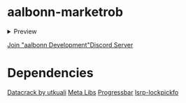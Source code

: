 # aalbonn-marketrob

<details>
<summary>Preview</summary>
   <a href="https://www.youtube.com/watch?v=-53uNdYNbtIE">Preview</a>
</details>

<a href="https://discord.gg/M6Wd6bHhXE">Join "aalbonn Development"Discord Server</a>

# Dependencies
 
 <a href="https://github.com/utkuali/datacrack">Datacrack by utkuali</a>
 <a href="https://github.com/meta-hub/meta_libs">Meta Libs</a>
 <a href="https://github.com/aalbonn/progressbar-for-qbcore">Progressbar</a> 
 <a href="https://github.com/aalbonn/lsrp-lockpickfo">lsrp-lockpickfo</a>
 
 
 

